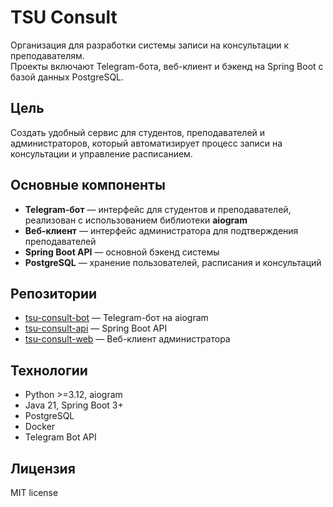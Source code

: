 # TSU Consult

Организация для разработки системы записи на консультации к преподавателям.  
Проекты включают Telegram-бота, веб-клиент и бэкенд на Spring Boot с базой данных PostgreSQL.  

## Цель
Создать удобный сервис для студентов, преподавателей и администраторов, который автоматизирует процесс записи на консультации и управление расписанием.  

## Основные компоненты
- **Telegram-бот** — интерфейс для студентов и преподавателей, реализован с использованием библиотеки **aiogram**  
- **Веб-клиент** — интерфейс администратора для подтверждения преподавателей  
- **Spring Boot API** — основной бэкенд системы  
- **PostgreSQL** — хранение пользователей, расписания и консультаций  

## Репозитории
- [tsu-consult-bot](https://github.com/your-org/tsu-consult-bot) — Telegram-бот на aiogram  
- [tsu-consult-api](https://github.com/your-org/tsu-consult-api) — Spring Boot API  
- [tsu-consult-web](https://github.com/your-org/tsu-consult-web) — Веб-клиент администратора  

## Технологии
- Python >=3.12, aiogram
- Java 21, Spring Boot 3+
- PostgreSQL
- Docker
- Telegram Bot API

## Лицензия
MIT license
